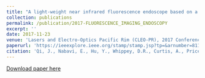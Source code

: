```yaml
---
title: "A light-weight near infrared fluorescence endoscope based on a single color camera: A proof-of-concept study"
collection: publications
permalink: /publication/2017-FLUORESCENCE_IMAGING_ENDOSCOPY
excerpt: ''
date: 2017-11-23
venue: 'Lasers and Electro-Optics Pacific Rim (CLEO-PR), 2017 Conference '
paperurl: 'https://ieeexplore.ieee.org/stamp/stamp.jsp?tp=&arnumber=8119082'
citation: 'Qi, J., Nabavi, E., Hu, Y., Whippey, D.R., Curtis, A., Price, C., Copner, N., Sannassy, C., Leiloglou, M., Left, D. and Hanna, G., 2017, July. A light-weight near infrared fluorescence endoscope based on a single color camera: A proof-of-concept study. In Lasers and Electro-Optics Pacific Rim (CLEO-PR), 2017 Conference on (pp. 1-3). IEEE.'
---
```


[Download paper here](https://ieeexplore.ieee.org/stamp/stamp.jsp?tp=&arnumber=8119082)